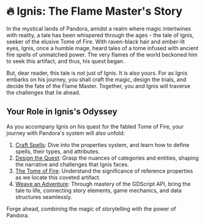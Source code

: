 # 🔥 Ignis: The Flame Master's Story

In the mystical lands of Pandora, amidst a realm where magic intertwines with reality, a tale has been whispered through the ages - the tale of Ignis, seeker of the elusive Tome of Fire. With raven-black hair and ember-lit eyes, Ignis, once a humble mage, heard tales of a tome infused with ancient fire spells of unmatched power. The very flames of the world beckoned him to seek this artifact, and thus, his quest began.

But, dear reader, this tale is not just of Ignis. It is also yours. For as Ignis embarks on his journey, you shall craft the magic, design the trials, and decide the fate of the Flame Master. Together, you and Ignis will traverse the challenges that lie ahead.

## Your Role in Ignis's Odyssey

As you accompany Ignis on his quest for the fabled Tome of Fire, your journey with Pandora's system will also unfold:

1. [Craft Spells](ignis/spells.md): Dive into the properties system, and learn how to define spells, their types, and attributes.
2. [Design the Quest](ignis/quest.md): Grasp the nuances of categories and entities, shaping the narrative and challenges that Ignis faces.
3. [The Tome of Fire](ignis/tome.md): Understand the significance of reference properties as we locate this coveted artifact.
4. [Weave an Adventure](ignis/adventure.md): Through mastery of the GDScript API, bring the tale to life, connecting story elements, game mechanics, and data structures seamlessly.

Forge ahead, combining the magic of storytelling with the power of Pandora.
